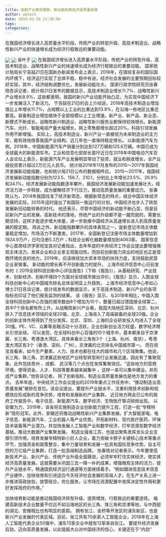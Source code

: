 ```yaml
---
title: 高新产业表现强势，新动能助推经济高质量发展
author: wetech
date: 2019-01-24 21:38:04
tags: 
categories: 
---
```

在我国经济增长进入高质量水平阶段，传统产业的转型升级、高技术制造业、战略性新兴产业的快速增长成为经济行稳致远的重要动能。
<!-- more -->
<img align="center" border="0" src="https://imgcdn.yicai.com/uppics/images/2019/01/433edc74745561e4b815096b23f4a9a7.jpg" />
<img align="center" border="0" src="https://imgcdn.yicai.com/uppics/images/2019/01/d0d5b78d1066181c873ff282ffc499e8.jpg" />
金叶子
<img align="center" border="0" src="https://imgcdn.yicai.com/uppics/images/2019/01/25955f1e0af61e8dee0d18a9c088d275.jpg" />
在我国经济增长进入高质量水平阶段，传统产业的转型升级、高技术制造业、战略性新兴产业的快速增长成为经济行稳致远的重要动能。
国家统计局局长宁吉喆21日在国新办新闻发布会上表示，2018年，在错综复杂的国际国内环境下，经济运行实现了总体平稳、稳中有进，经济社会发展的主要预期目标较好实现，其中，经济结构调整优化，发展新动能壮大。
国家行政学院研究员张春晓告诉记者，统计局21日发布的数据显示，高技术制造业增长11.7%、战略性新兴产业增长8.9%，这些都表明，我国的新兴产业动能开始凸显，为实现中国经济下一步发展注入了新活力。
宁吉喆在21日的会上介绍说，2018年高技术制造业增加值比上年增长11.7%，占规模以上工业的比重达到13.9%，在沿海一些地区比重还要高。装备制造业增加值快于全部规模以上工业增速。新产业、新产品、新业态、新模式不断成长。战略性新兴制造业、战略性新兴服务业都保持较快增长。新能源汽车、光纤、智能电视产量大幅增长，网上零售额增长超过20%。科技引领发展作用不断增强。
实际上，高技术制造业、新兴产业一直被视为未来制造业的主力军，能有效地改善我国产业结构，近几年也一直保持稳定增长。
以新能源汽车为例，2018年，中国新能源汽车产销量分别达到127万辆和125.6万辆。中国已成为全球最大的新能源车市。工业和信息化部部长苗圩近日在2019年中国电动汽车百人会论坛上表示，新能源汽车产业发展明显带动了投资、就业和税收增长，全产业链投资累计超过2万亿元人民币。
统计局2018年11月发布的2015～2017年我国经济发展新动能指数，也和统计局21日公布的数据相呼应。
2015～2017年，我国经济发展新动能指数分别为123.5、156.7、210.1，分别比上年增长23.5%、26.9%和34.1%，经济发展新动能指数逐年攀升，我国经济发展新动能加速发展壮大，经济活力进一步释放，成为缓解经济下行压力，推动高质量发展的重要动力。
张春晓认为，2014年我国找准了经济新常态，根据新常态的特点，结合中国实体经济发展的实际，2015年适时提出了和国际一致运行的计划，中国经济也步入了转型发展新旧动能转换的时代。
他还表示，尽管中国经济的新动能不断凸显，但是目前新兴产业的发展，高新技术的落地，传统产业的升级都不是一蹴而就的，需要长期坚持，这样才能逐步增大体量，进一步助推中国经济从高速增长进入到高质量发展的稳定期。
除此之外，新动能指数攀升的具体表现之一，是新登记市场主体数量稳定增加，市场活力不断激发。2017年，全国新登记注册市场主体数量增加到1924.9万户，日均注册5.3万户；科技企业孵化器数量增加到4063家。
国家信息中心首席经济学家祝宝良对记者指出，去年年底的中央经济工作会议提出要增强微观主体活力，发挥企业和企业家主观能动性。而目前创新能力突出的地区也正是营商环境优良的地方。2019年，应该继续加大资本市场的扶持力度，支持鼓励民营企业家做事。
新动能的增长离不开创新能力的提升。
上海市经济信息中心日前发布的《 2019全球科技创新中心评估报告》（下称《报告》），从基础研究、产业技术、创新经济、创新环境四个方面对全球城市做出评价。《报告》显示，入围全球科技创新中心的中国城市排名总体呈明显上升趋势。
上海市经济信息中心李如心博士21日告诉记者，统计局发布的数据显示，关于高技术制造、新兴产业的各项指标也印证了他们报告监测的结果。
该《报告》显示，与2018年相比，中国入围全球科技创新中心百强的城市数由8个增加为10个，数量已超过德国居全球第二，其中7个排名都有所上升。从战略性新兴产业看，我国大陆地区深圳、北京、杭州排入了信息技术领域的全球20强，北京、上海进入了高端装备的全球20强。企业的创新主体作用得到了充分发挥，北京、深圳、上海的企业研发投入均进入了全球30强。PE、VC、众筹等金融活动十分活跃，企业创新创业活力旺盛，数字经济增长引领全球。
可以发现，在全球科创中心百强的10个城市中，基本都来自于京津冀、长三角、粤港澳大湾区。具体来看长三角有3个（上海、杭州、南京），粤港澳大湾区有3个（香港、深圳、广州），京津冀的北京排名中国城市第一。
而在祝宝良看来，如今生产要素、人力、技术也都在往大的城市和几个区域聚集。他说，长三角、珠三角、京津冀这些地区产业转型转型和行业发展迅速，因此有了集聚现象，此外包括贵州 、成都、 武汉等几个点也在发挥集聚效应。“这些地方的营商环境，使得资金、人才、科技等要素越来越集中 ，这样一来可以集中建设，并形成产业集群。”他告诉记者。
除了创新指标，制造业高质量发展也是地方发力的重点。
去年年底，中央经济工作会议提出的2019年重点工作任务中，“推动制造业高质量发展”被排在首位。该会议提出，要提升产业链水平，注重利用技术创新和规模效应形成新的竞争优势，培育和发展新的产业集群。
近日地方两会已公布的政府工作报告中，电子信息、新能源汽车、数字经济、生物医疗等词频频出现。
以安徽为力，2019年，该省将实施制造企业创新能力提升工程，打造一批“专精特新”隐形冠军。此外，安徽还将推动战略性新兴产业集群发展。扩大智能家电、电子信息、新能源汽车、工业机器人等产业优势。开拓新材料、现代医疗医药、环保技术装备等产业潜力。并加快发展人工智能产业和数字经济，打牢资源型数字经济基础，推动大数据产业集聚发展。
制造业强省江苏，也提出聚焦发挥龙头企业支撑引领作用，培育发展专精特新小巨人企业，着力突破卡脖子关键核心技术等重点环节，加强资金和政策整合，集中力量培育和发展一批具有国际竞争优势、自主可控的万亿级产业集群，打造一批高端制造品牌。
张春晓对记者表示，今年要使高新技术产业、新兴产业、传统产业升级全面跟进，必须牢牢盯住实体经济，使实体经济高质量发展。这就需要从巩固三去一降一补的成果，增强微观主体的活力，提升产业链水平，畅通国民经济运行通道等方面继续着手。“例如跟进信息技术信息产业硬件，加快培育和引进适应今天经济社会发展的高端人才。在生产关系上进一步推进简政放权，放管结合，优化服务，让市场在资源配置中发挥决定性作用和更好发挥政府的作用。”
 
 
加快培育新动能是推动我国经济转型升级、提质增效、行稳致远的重要途径。
福建高新技术企业数量不仅远不如沿海地区的长三角、珠三角和京津等地，与中西部的湖北、安徽相比也有明显的差距。
拥有张江、金桥等开发区的浦东新区，也是新兴产业发展的代表区域。目前，张江共有70余家人工智能企业，2018年在上海人工智能代表企业50强中，浦东13家企业中就有12家来自张江。
要提升经济发展后劲、迈向高质量发展，以此提振大众对中国经济的信心，关键还在于“内劲”
